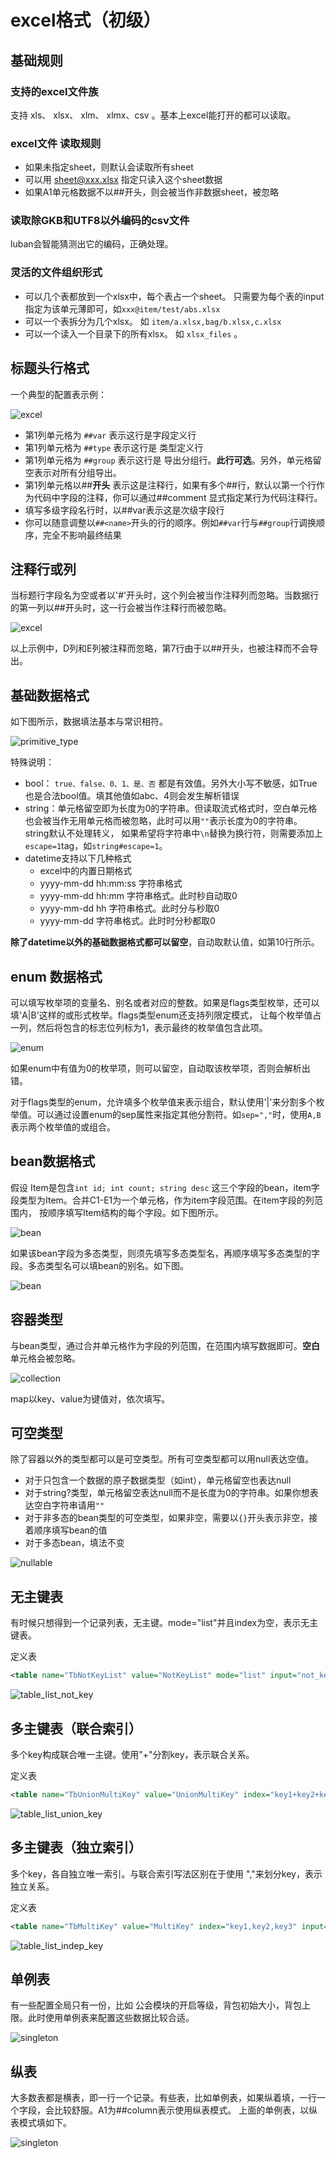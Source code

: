 # excel格式（初级）


## 基础规则

### 支持的excel文件族

支持 xls、 xlsx、 xlm、 xlmx、csv 。基本上excel能打开的都可以读取。


### excel文件 读取规则

- 如果未指定sheet，则默认会读取所有sheet
- 可以用 sheet@xxx.xlsx 指定只读入这个sheet数据
- 如果A1单元格数据不以##开头，则会被当作非数据sheet，被忽略

### 读取除GKB和UTF8以外编码的csv文件

luban会智能猜测出它的编码，正确处理。

### 灵活的文件组织形式

- 可以几个表都放到一个xlsx中，每个表占一个sheet。 只需要为每个表的input指定为该单元薄即可，如`xxx@item/test/abs.xlsx`
- 可以一个表拆分为几个xlsx。 如 `item/a.xlsx,bag/b.xlsx,c.xlsx`
- 可以一个读入一个目录下的所有xlsx。 如 `xlsx_files` 。

## 标题头行格式

一个典型的配置表示例：

![excel](/img/cases/simple1.jpg)

- 第1列单元格为 `##var` 表示这行是字段定义行
- 第1列单元格为 `##type` 表示这行是 类型定义行
- 第1列单元格为 `##group` 表示这行是 导出分组行。**此行可选**。另外，单元格留空表示对所有分组导出。
- 第1列单元格以##**开头** 表示这是注释行，如果有多个##行，默认以第一个行作为代码中字段的注释，你可以通过##comment 显式指定某行为代码注释行。
- 填写多级字段名行时，以##var表示这是次级字段行
- 你可以随意调整以`##<name>`开头的行的顺序。例如`##var`行与`##group`行调换顺序，完全不影响最终结果


## 注释行或列

当标题行字段名为空或者以'#'开头时，这个列会被当作注释列而忽略。当数据行的第一列以##开头时，这一行会被当作注释行而被忽略。

![excel](/img/cases/ignorefield.jpg)


以上示例中，D列和E列被注释而忽略，第7行由于以##开头，也被注释而不会导出。

## 基础数据格式

如下图所示，数据填法基本与常识相符。

![primitive_type](/img/cases/primitive_type.jpg)

特殊说明：

- bool： `true、false、0、1、是、否` 都是有效值。另外大小写不敏感，如True也是合法bool值。填其他值如abc、4则会发生解析错误
- string：单元格留空即为长度为0的字符串。但读取流式格式时，空白单元格也会被当作无用单元格而被忽略，此时可以用`""`表示长度为0的字符串。string默认不处理转义，
如果希望将字符串中`\n`替换为换行符，则需要添加上`escape=1`tag，如`string#escape=1`。
- datetime支持以下几种格式
  - excel中的内置日期格式
  - yyyy-mm-dd hh:mm:ss 字符串格式
  - yyyy-mm-dd hh:mm 字符串格式。此时秒自动取0
  - yyyy-mm-dd hh 字符串格式。此时分与秒取0
  - yyyy-mm-dd 字符串格式。此时时分秒都取0

**除了datetime以外的基础数据格式都可以留空**，自动取默认值，如第10行所示。

## enum 数据格式

可以填写枚举项的变量名、别名或者对应的整数。如果是flags类型枚举，还可以填'A|B'这样的或形式枚举。flags类型enum还支持列限定模式，
让每个枚举值占一列，然后将包含的标志位列标为1，表示最终的枚举值包含此项。

![enum](/img/cases/enum.jpg)

如果enum中有值为0的枚举项，则可以留空，自动取该枚举项，否则会解析出错。

对于flags类型的enum，允许填多个枚举值来表示组合，默认使用'|'来分割多个枚举值。可以通过设置enum的sep属性来指定其他分割符。如`sep=","`时，使用`A,B`表示两个枚举值的或组合。

## bean数据格式

假设 Item是包含`int id; int count; string desc` 这三个字段的bean，item字段类型为Item。合并C1-E1为一个单元格，作为item字段范围。在item字段的列范围内，
按顺序填写Item结构的每个字段。如下图所示。

![bean](/img/cases/bean.jpg)


如果该bean字段为多态类型，则须先填写多态类型名，再顺序填写多态类型的字段。多态类型名可以填bean的别名。如下图。

![bean](/img/cases/bean2.jpg)

## 容器类型

与bean类型，通过合并单元格作为字段的列范围，在范围内填写数据即可。**空白**单元格会被忽略。


![collection](/img/cases/collection.jpg)

map以key、value为键值对，依次填写。

## 可空类型

除了容器以外的类型都可以是可空类型。所有可空类型都可以用null表达空值。

- 对于只包含一个数据的原子数据类型（如int），单元格留空也表达null
- 对于string?类型，单元格留空表达null而不是长度为0的字符串。如果你想表达空白字符串请用`""`
- 对于非多态的bean类型的可空类型，如果非空，需要以`{}`开头表示非空，接着顺序填写bean的值
- 对于多态bean，填法不变

![nullable](/img/cases/nullable.jpg)

## 无主键表

有时候只想得到一个记录列表，无主键。mode="list"并且index为空，表示无主键表。

定义表

```xml
<table name="TbNotKeyList" value="NotKeyList" mode="list" input="not_key_list.xlsx"/>
```

![table_list_not_key](/img/cases/table_list_not_key.jpg)

## 多主键表（联合索引）

多个key构成联合唯一主键。使用"+"分割key，表示联合关系。

定义表

```xml
<table name="TbUnionMultiKey" value="UnionMultiKey" index="key1+key2+key3" input="union_multi_key.xlsx"/>
```

![table_list_union_key](/img/cases/table_list_union_key.jpg)

## 多主键表（独立索引）

多个key，各自独立唯一索引。与联合索引写法区别在于使用 ","来划分key，表示独立关系。

定义表

```xml
<table name="TbMultiKey" value="MultiKey" index="key1,key2,key3" input="multi_key.xlsx"/>
```

![table_list_indep_key](/img/cases/table_list_indep_key.jpg)

## 单例表

有一些配置全局只有一份，比如 公会模块的开启等级，背包初始大小，背包上限。此时使用单例表来配置这些数据比较合适。

![singleton](/img/cases/singleton2.jpg)

## 纵表

大多数表都是横表，即一行一个记录。有些表，比如单例表，如果纵着填，一行一个字段，会比较舒服。A1为##column表示使用纵表模式。 上面的单例表，以纵表模式填如下。

![singleton](/img/cases/singleton.jpg)

